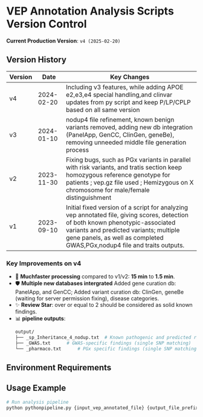 # VEP Annotation Analysis Scripts Version Control

**Current Production Version**: `v4 (2025-02-20)`

## Version History

| Version | Date       | Key Changes                              |
|---------|------------|------------------------------------------|
| v4      | 2024-02-20 | Including v3 features, while adding APOE e2,e3,e4 special handling,and clinvar updates from py script and keep P/LP/CPLP based on all same version |
| v3      | 2024-01-10 | nodup4 file refinement, known benign variants removed, adding new db integration (PanelApp, GenCC, ClinGen, geneBe), removing unneeded middle file generation process|
| v2      | 2023-11-30 | Fixing bugs, such as PGx variants in parallel with risk variants, and tratis section keep homozygous reference genotype for patients ; vep.gz file used ; Hemizygous on X chromosome for male/female distinguishment         |
| v1      | 2023-09-10 | Initial fixed version of a script for analyzing vep annotated file, giving scores, detection of both known phenotypic-associated variants and predicted variants; multiple gene panels, as well as completed GWAS,PGx,nodup4 file and traits outputs.         |

### Key Improvements on v4
- 🚀 **Muchfaster processing** compared to v1/v2: **15 min** to **1.5 min**.
- 🛡️ **Multiple new databases intergrated** Added gene curation db: PanelApp, and GenCC; Added variant curation db: ClinGen, geneBe (waiting for server permission fixing), disease categories.
- ✨ **Review Star**: over or equal to 2 should be considered as solid known findings.
- 📊 **pipeline outputs**:
  ```bash
  output/
  ├── _sp_Inheritance_4_nodup.txt  # Known pathogenic and predicted risk variants
  ├── _GWAS.txt      # GWAS-specific findings (single SNP matching)
  └── _pharmaco.txt      # PGx specific findings (single SNP matching, haplotype waiting for improvements)
  ```

## Environment Requirements


## Usage Example
```bash
# Run analysis pipeline
python pythonpipeline.py {input_vep_annotated_file} {output_file_prefix}
```
